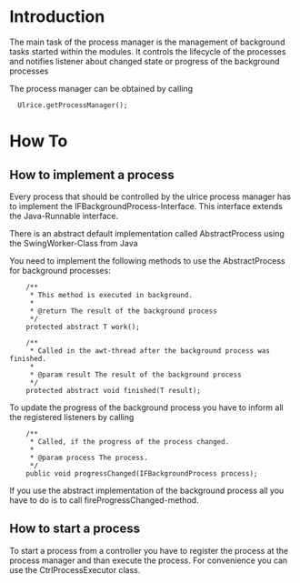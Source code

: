 # Introduction #

The main task of the process manager is the management of background tasks started within
the modules. It controls the lifecycle of the processes and notifies listener about
changed state or progress of the background processes

The process manager can be obtained by calling
```
  Ulrice.getProcessManager();
```

# How To #

## How to implement a process ##
Every process that should be controlled by the ulrice process manager has to implement
the IFBackgroundProcess-Interface. This interface extends the Java-Runnable interface.

There is an abstract default implementation called AbstractProcess using the SwingWorker-Class from Java

You need to implement the following methods to use the AbstractProcess for background processes:
```
	/**
	 * This method is executed in background. 
	 * 
	 * @return The result of the background process
	 */
	protected abstract T work();

	/**
	 * Called in the awt-thread after the background process was finished.
	 * 
	 * @param result The result of the background process
	 */
	protected abstract void finished(T result);
```

To update the progress of the background process you have to inform all the registered listeners by calling
```
	/**
	 * Called, if the progress of the process changed.
	 * 
	 * @param process The process.
	 */
	public void progressChanged(IFBackgroundProcess process);
```

If you use the abstract implementation of the background process all you have to do is to call fireProgressChanged-method.

## How to start a process ##

To start a process from a controller you have to register the process at the process manager and than execute the process.
For convenience you can use the CtrlProcessExecutor class.